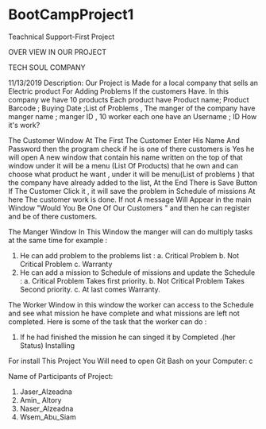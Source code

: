 # BootCampProject1
Teachnical Support-First Project

OVER VIEW IN OUR PROJECT
 
TECH  SOUL COMPANY


11/13/2019
Description:
Our Project is Made for a local company that sells an Electric product For Adding Problems If the customers Have. In this  company we have 10 products Each product have  Product name; Product Barcode ; Buying Date ;List of Problems   , The manger of the company  have manger name ;  manger ID , 10 worker each one have an  Username ; ID 
How it's work?

 The Customer Window 
At The First The Customer Enter His Name And Password then the program check if he is one of there customers is Yes he will open A new window that contain his name  written on the top of that window under it will be a menu (List Of Products) that he own and can choose what product he want ,  under it will be menu(List of problems ) that the company have already  added to the list, At the End There is Save Button If The Customer Click it , it will save the problem in Schedule of missions At here The customer work is done. If not  A message Will Appear in  the main Window "Would You Be One Of Our Customers " and then he can register and be of there customers.  
 
The Manger Window
In This Window  the manger will can do multiply tasks  at the same time for example :
1.	He  can add problem to the problems list :
a.	Critical Problem
b.	Not Critical Problem
c.	Warranty 
2.	He can add a mission to Schedule of missions and update the Schedule :
a.	Critical Problem Takes first priority.
b.	Not Critical Problem Takes Second priority.
c.	At last comes Warranty.


The Worker Window
in this window the worker can access to the Schedule and see what mission he have complete and what missions are left not completed. Here is some of the task that the worker can do :
1.	If he had finished the mission he can singed  it by Completed .(her Status)
Installing

For install This Project You Will need to open Git Bash on your Computer:
c


Name of Participants of Project:
1.	Jaser_Alzeadna 
2.	Amin_ Altory 
3.	Naser_Alzeadna
4.	Wsem_Abu_Siam



